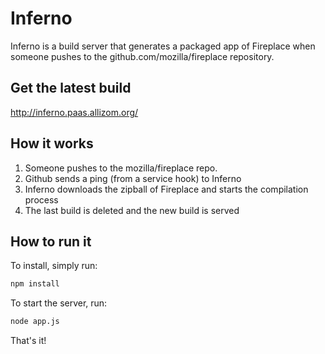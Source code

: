 # Inferno

Inferno is a build server that generates a packaged app of Fireplace when
someone pushes to the github.com/mozilla/fireplace repository.

## Get the latest build

http://inferno.paas.allizom.org/

## How it works

1. Someone pushes to the mozilla/fireplace repo.
2. Github sends a ping (from a service hook) to Inferno
3. Inferno downloads the zipball of Fireplace and starts the compilation process
4. The last build is deleted and the new build is served


## How to run it

To install, simply run:

```bash
npm install
```

To start the server, run:

```bash
node app.js
```

That's it!
